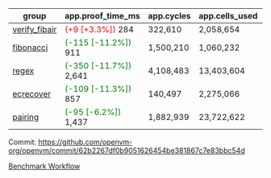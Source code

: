 | group | app.proof_time_ms | app.cycles | app.cells_used | leaf.proof_time_ms | leaf.cycles | leaf.cells_used |
| -- | -- | -- | -- | -- | -- | -- |
| [verify_fibair](https://github.com/openvm-org/openvm/blob/benchmark-results/benchmarks-pr/2108/verify_fibair-62b2267df0b9051626454be381867c7e83bbc54d.md) |<span style='color: red'>(+9 [+3.3%])</span> 284 |  322,610 |  2,058,654 |- | - | - |
| [fibonacci](https://github.com/openvm-org/openvm/blob/benchmark-results/benchmarks-pr/2108/fibonacci-62b2267df0b9051626454be381867c7e83bbc54d.md) |<span style='color: green'>(-115 [-11.2%])</span> 911 |  1,500,210 |  1,060,232 |- | - | - |
| [regex](https://github.com/openvm-org/openvm/blob/benchmark-results/benchmarks-pr/2108/regex-62b2267df0b9051626454be381867c7e83bbc54d.md) |<span style='color: green'>(-350 [-11.7%])</span> 2,641 |  4,108,483 |  13,403,604 |- | - | - |
| [ecrecover](https://github.com/openvm-org/openvm/blob/benchmark-results/benchmarks-pr/2108/ecrecover-62b2267df0b9051626454be381867c7e83bbc54d.md) |<span style='color: green'>(-109 [-11.3%])</span> 857 |  140,497 |  2,275,066 |- | - | - |
| [pairing](https://github.com/openvm-org/openvm/blob/benchmark-results/benchmarks-pr/2108/pairing-62b2267df0b9051626454be381867c7e83bbc54d.md) |<span style='color: green'>(-95 [-6.2%])</span> 1,437 |  1,882,939 |  23,722,622 |- | - | - |


Commit: https://github.com/openvm-org/openvm/commit/62b2267df0b9051626454be381867c7e83bbc54d

[Benchmark Workflow](https://github.com/openvm-org/openvm/actions/runs/17494641809)

